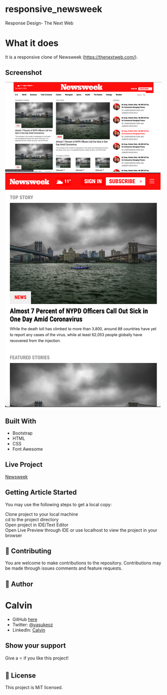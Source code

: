 # responsive_newsweek


Response Design- The Next Web
  
# What it does  
  
It is a responsive clone of Newsweek (https://thenextweb.com/).
  
## Screenshot

![screenshot](./images/screenshotTwo.png)
![screenshot](./images/screenshotOne.png)

## Built With  
  
- Bootstrap
- HTML
- CSS
- Font Awesome

  
## Live Project  

[Newsweek](https://amazing-colden-99bae9.netlify.com/)  


## Getting Article Started  
You may use the following steps to get a local copy:
  
Clone project to your local machine  
cd to the project directory  
Open project in IDE/Text Editor  
Open Live Preview through IDE or use localhost to view the project in your browser  
  
## 🤝 Contributing
You are welcome to make contributions to the repository. Contributions may be made through issues comments and feature requests.


## 👤 Author

# Calvin
- GitHub [here](https://github.com/calvinoea/)
- Twitter: [@yasukeoz](https://twitter.com/yasukeoz)
- LinkedIn: [Calvin](https://www.linkedin.com/in/calvin-ebun-amu-9b200017a/)

## Show your support  
Give a ⭐️ if you like this project!

## 📝 License  
This project is MiT licensed.





